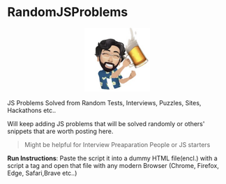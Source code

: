 # RandomJSProblems
<p align="center">
  <img src="https://github.com/k-vikram/k-vikram/blob/master/Avatars/cheersandbeers.png" alt="cheers&beers" width="150"/>
</p>

JS Problems Solved from Random Tests, Interviews, Puzzles, Sites, Hackathons etc..

Will keep adding JS problems that will be solved randomly or others' snippets that are worth posting here.

> Might be helpful for Interview Preaparation People or JS starters

**Run Instructions**: Paste the script it into a dummy HTML file(encl.) with a script a tag and open that file with any modern Browser (Chrome, Firefox, Edge, Safari,Brave etc..)
